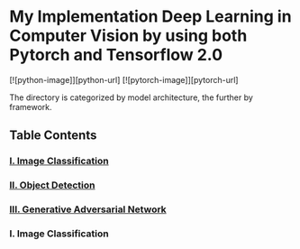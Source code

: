# My Implementation Deep Learning in Computer Vision by using both Pytorch and Tensorflow 2.0

[![python-image]][python-url]
[![pytorch-image]][pytorch-url]


The directory is categorized by model architecture, the further by framework. 

## Table Contents
### [I. Image Classification](#i.-image-classification)
### [II. Object Detection](#ii.-object-detection)
### [III. Generative Adversarial Network](#iii.-generative-adversarial-network)

### I. Image Classification
